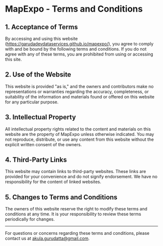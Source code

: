 # MapExpo - Terms and Conditions

## 1. Acceptance of Terms

By accessing and using this website (https://garudadevdataservices.github.io/mapexpo/), you agree to comply with and be bound by the following terms and conditions. If you do not agree with any of these terms, you are prohibited from using or accessing this site.

## 2. Use of the Website

This website is provided "as is," and the owners and contributors make no representations or warranties regarding the accuracy, completeness, or suitability of the information and materials found or offered on this website for any particular purpose.

## 3. Intellectual Property

All intellectual property rights related to the content and materials on this website are the property of MapExpo unless otherwise indicated. You may not reproduce, distribute, or use any content from this website without the explicit written consent of the owners.

## 4. Third-Party Links

This website may contain links to third-party websites. These links are provided for your convenience and do not signify endorsement. We have no responsibility for the content of linked websites.

## 5. Changes to Terms and Conditions

The owners of this website reserve the right to modify these terms and conditions at any time. It is your responsibility to review these terms periodically for changes.

---

For questions or concerns regarding these terms and conditions, please contact us at [akula.gurudatta@gmail.com](mailto:akula.gurudatta@gmail.com).
